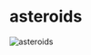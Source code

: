 # asteroids

![asteroids](https://github.com/user-attachments/assets/3152b1f5-3c46-47ed-ae2a-33bb9f660ced)
